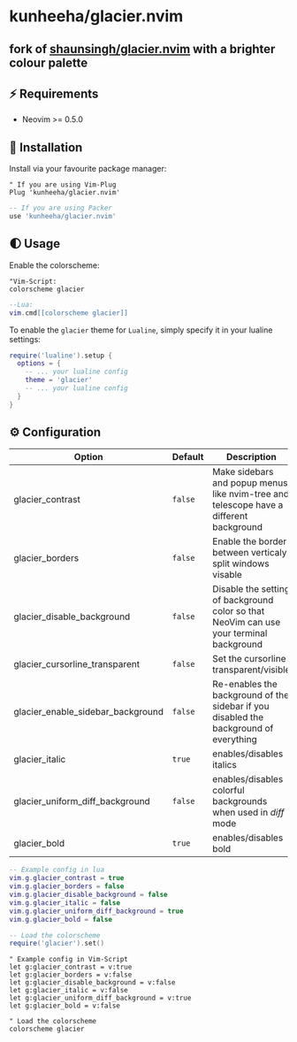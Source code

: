 
# kunheeha/glacier.nvim

## fork of [shaunsingh/glacier.nvim](https://github.com/shaunsingh/glacier.nvim) with a brighter colour palette

## ⚡️ Requirements

+ Neovim >= 0.5.0

## 🌙 Installation

Install via your favourite package manager:

```vim
" If you are using Vim-Plug
Plug 'kunheeha/glacier.nvim'
```

```lua
-- If you are using Packer
use 'kunheeha/glacier.nvim'
```

## 🌓 Usage

Enable the colorscheme:

```vim
"Vim-Script:
colorscheme glacier
```

```lua
--Lua:
vim.cmd[[colorscheme glacier]]
```

To enable the `glacier` theme for `Lualine`, simply specify it in your lualine settings:

```lua
require('lualine').setup {
  options = {
    -- ... your lualine config
    theme = 'glacier'
    -- ... your lualine config
  }
}
```

## ⚙️ Configuration

| Option                              | Default     | Description                                                                                                                                                     |
| ----------------------------------- | ----------- | --------------------------------------------------------------------------------------------------------------------------------------------------------------- |
| glacier_contrast                   | `false`      | Make sidebars and popup menus like nvim-tree and telescope have a different background                                                                                       |
| glacier_borders                    | `false`     | Enable the border between verticaly split windows visable
| glacier_disable_background         | `false`     | Disable the setting of background color so that NeoVim can use your terminal background
| glacier_cursorline_transparent     | `false`     | Set the cursorline transparent/visible
| glacier_enable_sidebar_background  | `false`     | Re-enables the background of the sidebar if you disabled the background of everything
| glacier_italic                     | `true`      | enables/disables italics
| glacier_uniform_diff_background    | `false`     | enables/disables colorful backgrounds when used in *diff* mode
| glacier_bold                       | `true`      | enables/disables bold

```lua
-- Example config in lua
vim.g.glacier_contrast = true
vim.g.glacier_borders = false
vim.g.glacier_disable_background = false
vim.g.glacier_italic = false
vim.g.glacier_uniform_diff_background = true
vim.g.glacier_bold = false

-- Load the colorscheme
require('glacier').set()
```

```vim
" Example config in Vim-Script
let g:glacier_contrast = v:true
let g:glacier_borders = v:false
let g:glacier_disable_background = v:false
let g:glacier_italic = v:false
let g:glacier_uniform_diff_background = v:true
let g:glacier_bold = v:false

" Load the colorscheme
colorscheme glacier
```

